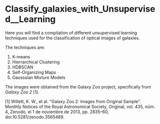 # Classify_galaxies_with_Unsupervised__Learning

Here you will find a compilation of different unsupervised learning techniques used for the classification of optical images of galaxies.

The techniques are:
  1. K-means
  2. Hierrarchical Clustering
  3. HDBSCAN
  4. Self-Organizing Maps
  5. Gausssian Mixture Models

The images were obtained from the Galaxy Zoo project, specifically from *Galaxy Zoo 2* [1].


[1] Willett, K. W., et al. “Galaxy Zoo 2: Images from Original Sample”. Monthly Notices of the Royal Astronomical Society, Original, vol. 435, núm. 4, Zenodo, el 1 de noviembre de 2013, pp. 2835–60, doi:10.5281/zenodo.3565489.
